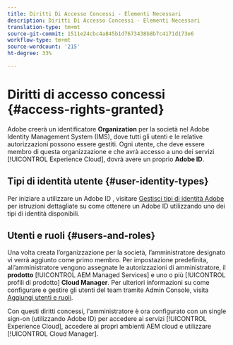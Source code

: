 ```yaml
---
title: Diritti Di Accesso Concessi - Elementi Necessari
description: Diritti Di Accesso Concessi - Elementi Necessari
translation-type: tm+mt
source-git-commit: 1511e24cbc4a845b1d7673438b8b7c4171d173e6
workflow-type: tm+mt
source-wordcount: '215'
ht-degree: 33%

---
```



# Diritti di accesso concessi {#access-rights-granted}

 Adobe creerà un identificatore **Organization** per la società nel Adobe   Identity Management System (IMS), dove tutti gli utenti e le relative autorizzazioni possono essere gestiti. Ogni utente, che deve essere membro di questa organizzazione e che avrà accesso a uno dei servizi [!UICONTROL  Experience Cloud], dovrà avere un proprio **Adobe ID**.

## Tipi di identità utente {#user-identity-types}

Per iniziare a utilizzare un Adobe ID , visitare [Gestisci  tipi di identità Adobe](https://helpx.adobe.com/enterprise/using/identity.html) per istruzioni dettagliate su come ottenere un Adobe ID  utilizzando uno dei tipi di identità disponibili.

## Utenti e ruoli {#users-and-roles}

Una volta creata l’organizzazione per la società, l’amministratore designato vi verrà aggiunto come primo membro. Per impostazione predefinita, all’amministratore vengono assegnate le autorizzazioni di amministratore, il **prodotto** [!UICONTROL AEM Managed Services] e uno o più [!UICONTROL profili di prodotto] **Cloud Manager**. Per ulteriori informazioni su come configurare e gestire gli utenti del team tramite Admin Console, visita [Aggiungi utenti e ruoli](add-users-roles.md).

Con questi diritti concessi, l&#39;amministratore è ora configurato con un single sign-on (utilizzando  Adobe ID) per accedere ai servizi [!UICONTROL  Experience Cloud], accedere ai propri ambienti AEM cloud e utilizzare [!UICONTROL Cloud Manager].
